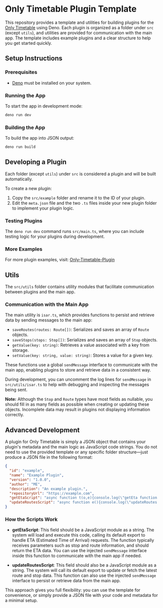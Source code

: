# Only Timetable Plugin Template

This repository provides a template and utilities for building plugins for the [Only Timetable](https://github.com/nohackjustnoobb/Only-Timetable) using Deno. Each plugin is organized as a folder under `src` (except `utils`), and utilities are provided for communication with the main app. The template includes example plugins and a clear structure to help you get started quickly.

## Setup Instructions

### Prerequisites

- [Deno](https://deno.land/) must be installed on your system.

### Running the App

To start the app in development mode:

```sh
deno run dev
```

### Building the App

To build the app into JSON output:

```sh
deno run build
```

## Developing a Plugin

Each folder (except `utils`) under `src` is considered a plugin and will be built automatically.

To create a new plugin:

1. Copy the `src/example` folder and rename it to the ID of your plugin.
2. Edit the `meta.json` file and the two `.ts` files inside your new plugin folder to implement your plugin logic.

### Testing Plugins

The `deno run dev` command runs `src/main.ts`, where you can include testing logic for your plugins during development.

### More Examples

For more plugin examples, visit: [Only-Timetable-Plugin](https://github.com/nohackjustnoobb/Only-Timetable-Plugin)

## Utils

The `src/utils` folder contains utility modules that facilitate communication between plugins and the main app.

### Communication with the Main App

The main utility is `isar.ts`, which provides functions to persist and retrieve data by sending messages to the main app:

- `saveRoutes(routes: Route[])`: Serializes and saves an array of `Route` objects.
- `saveStops(stops: Stop[])`: Serializes and saves an array of `Stop` objects.
- `getValue(key: string)`: Retrieves a value associated with a key from storage.
- `setValue(key: string, value: string)`: Stores a value for a given key.

These functions use a global `sendMessage` interface to communicate with the main app, enabling plugins to store and retrieve data in a consistent way.

During development, you can uncomment the log lines for `sendMessage` in `src/utils/isar.ts` to help with debugging and inspecting the messages being sent.

**Note:** Although the `Stop` and `Route` types have most fields as nullable, you should fill in as many fields as possible when creating or updating these objects. Incomplete data may result in plugins not displaying information correctly.

## Advanced Development

A plugin for Only Timetable is simply a JSON object that contains your plugin's metadata and the main logic as JavaScript code strings. You do not need to use the provided template or any specific folder structure—just produce a JSON file in the following format:

```json
{
  "id": "example",
  "name": "Example Plugin",
  "version": "1.0.0",
  "author": "ME",
  "description": "An example plugin.",
  "repositoryUrl": "https://example.com",
  "getEtaScript": "async function t(o,e){console.log(\"getEta function called\")}var a=t;export{a as default};\n",
  "updateRoutesScript": "async function e(){console.log(\"updateRoutes function called\")}var o=e;export{o as default};\n"
}
```

### How the Scripts Work

- **getEtaScript**: This field should be a JavaScript module as a string. The system will load and execute this code, calling its default export to handle ETA (Estimated Time of Arrival) requests. The function typically receives parameters such as stop and route information, and should return the ETA data. You can use the injected `sendMessage` interface inside this function to communicate with the main app if needed.

- **updateRoutesScript**: This field should also be a JavaScript module as a string. The system will call its default export to update or fetch the latest route and stop data. This function can also use the injected `sendMessage` interface to persist or retrieve data from the main app.

This approach gives you full flexibility: you can use the template for convenience, or simply provide a JSON file with your code and metadata for a minimal setup.
